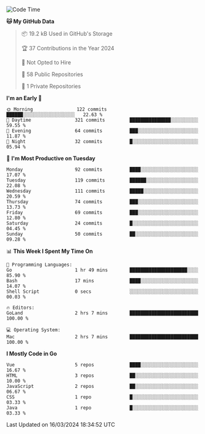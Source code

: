 <!--START_SECTION:waka-->
![Code Time](http://img.shields.io/badge/Code%20Time-1%2C036%20hrs%2056%20mins-blue)

**🐱 My GitHub Data** 

> 📦 19.2 kB Used in GitHub's Storage 
 > 
> 🏆 37 Contributions in the Year 2024
 > 
> 🚫 Not Opted to Hire
 > 
> 📜 58 Public Repositories 
 > 
> 🔑 1 Private Repositories 
 > 
**I'm an Early 🐤** 

```text
🌞 Morning                122 commits         ██████░░░░░░░░░░░░░░░░░░░   22.63 % 
🌆 Daytime                321 commits         ███████████████░░░░░░░░░░   59.55 % 
🌃 Evening                64 commits          ███░░░░░░░░░░░░░░░░░░░░░░   11.87 % 
🌙 Night                  32 commits          █░░░░░░░░░░░░░░░░░░░░░░░░   05.94 % 
```
📅 **I'm Most Productive on Tuesday** 

```text
Monday                   92 commits          ████░░░░░░░░░░░░░░░░░░░░░   17.07 % 
Tuesday                  119 commits         ██████░░░░░░░░░░░░░░░░░░░   22.08 % 
Wednesday                111 commits         █████░░░░░░░░░░░░░░░░░░░░   20.59 % 
Thursday                 74 commits          ███░░░░░░░░░░░░░░░░░░░░░░   13.73 % 
Friday                   69 commits          ███░░░░░░░░░░░░░░░░░░░░░░   12.80 % 
Saturday                 24 commits          █░░░░░░░░░░░░░░░░░░░░░░░░   04.45 % 
Sunday                   50 commits          ██░░░░░░░░░░░░░░░░░░░░░░░   09.28 % 
```


📊 **This Week I Spent My Time On** 

```text
💬 Programming Languages: 
Go                       1 hr 49 mins        █████████████████████░░░░   85.90 % 
Bash                     17 mins             ████░░░░░░░░░░░░░░░░░░░░░   14.07 % 
Shell Script             0 secs              ░░░░░░░░░░░░░░░░░░░░░░░░░   00.03 % 

🔥 Editors: 
GoLand                   2 hrs 7 mins        █████████████████████████   100.00 % 

💻 Operating System: 
Mac                      2 hrs 7 mins        █████████████████████████   100.00 % 
```

**I Mostly Code in Go** 

```text
Vue                      5 repos             ████░░░░░░░░░░░░░░░░░░░░░   16.67 % 
HTML                     3 repos             ██░░░░░░░░░░░░░░░░░░░░░░░   10.00 % 
JavaScript               2 repos             ██░░░░░░░░░░░░░░░░░░░░░░░   06.67 % 
CSS                      1 repo              █░░░░░░░░░░░░░░░░░░░░░░░░   03.33 % 
Java                     1 repo              █░░░░░░░░░░░░░░░░░░░░░░░░   03.33 % 
```




 Last Updated on 16/03/2024 18:34:52 UTC
<!--END_SECTION:waka-->
